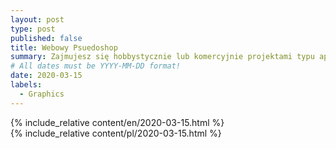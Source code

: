 ```yaml
---
layout: post
type: post
published: false
title: Webowy Psuedoshop
summary: Zajmujesz się hobbystycznie lub komercyjnie projektami typu aplikacje webowe, desktopowe, gry i potrzebujesz czasami wykonać podstawowe operacje na grafikach, ale nie chce Ci się bawić w licencje z Photoshopem albo instalowanie oprogramowania w stylu GIMP? Jest pewna ciekawa alternatywa z której korzystam od kilku lat i śmiało mogę polecić :)
# All dates must be YYYY-MM-DD format!
date: 2020-03-15
labels:
  - Graphics
---
```


<div class="ui top attached tabular menu">
  <span class="iconify icon-30" data-icon="pixelarticons:code" style="color: white; margin: auto 15px;"></span>

<a class="item active" data-tab="first"><span class="iconify icon-20" data-icon="twemoji:flag-england"></span></a>
<a class="item" data-tab="second"><span class="iconify icon-20" data-icon="emojione-v1:flag-for-poland"></span></a>

</div>

<!--
****************************************
ENGLISH TAB
****************************************
-->
<div class="ui bottom attached tab segment active mb-5 post-padding" data-tab="first">
  {% include_relative content/en/2020-03-15.html %}
</div>

<!--
****************************************
POLISH TAB
****************************************
-->
<div class="ui bottom attached tab segment mb-5 post-padding" data-tab="second">
  {% include_relative content/pl/2020-03-15.html %}
</div>
